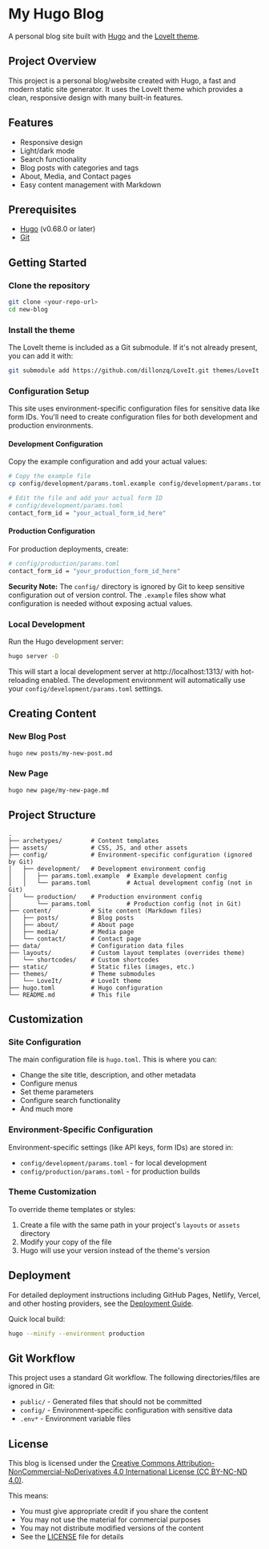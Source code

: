 # My Hugo Blog

A personal blog site built with [Hugo](https://gohugo.io/) and the [LoveIt theme](https://hugoloveit.com/).

## Project Overview

This project is a personal blog/website created with Hugo, a fast and modern static site generator. It uses the LoveIt theme which provides a clean, responsive design with many built-in features.

## Features

- Responsive design
- Light/dark mode
- Search functionality
- Blog posts with categories and tags
- About, Media, and Contact pages
- Easy content management with Markdown

## Prerequisites

- [Hugo](https://gohugo.io/getting-started/installing/) (v0.68.0 or later)
- [Git](https://git-scm.com/downloads)

## Getting Started

### Clone the repository

```bash
git clone <your-repo-url>
cd new-blog
```

### Install the theme

The LoveIt theme is included as a Git submodule. If it's not already present, you can add it with:

```bash
git submodule add https://github.com/dillonzq/LoveIt.git themes/LoveIt
```

### Configuration Setup

This site uses environment-specific configuration files for sensitive data like form IDs. You'll need to create configuration files for both development and production environments.

#### Development Configuration

Copy the example configuration and add your actual values:

```bash
# Copy the example file
cp config/development/params.toml.example config/development/params.toml

# Edit the file and add your actual form ID
# config/development/params.toml
contact_form_id = "your_actual_form_id_here"
```

#### Production Configuration

For production deployments, create:

```bash
# config/production/params.toml
contact_form_id = "your_production_form_id_here"
```

**Security Note:** The `config/` directory is ignored by Git to keep sensitive configuration out of version control. The `.example` files show what configuration is needed without exposing actual values.

### Local Development

Run the Hugo development server:

```bash
hugo server -D
```

This will start a local development server at http://localhost:1313/ with hot-reloading enabled. The development environment will automatically use your `config/development/params.toml` settings.

## Creating Content

### New Blog Post

```bash
hugo new posts/my-new-post.md
```

### New Page

```bash
hugo new page/my-new-page.md
```

## Project Structure

```
.
├── archetypes/        # Content templates
├── assets/            # CSS, JS, and other assets
├── config/            # Environment-specific configuration (ignored by Git)
│   ├── development/   # Development environment config
│   │   ├── params.toml.example  # Example development config
│   │   └── params.toml          # Actual development config (not in Git)
│   └── production/    # Production environment config
│       └── params.toml          # Production config (not in Git)
├── content/           # Site content (Markdown files)
│   ├── posts/         # Blog posts
│   ├── about/         # About page
│   ├── media/         # Media page
│   └── contact/       # Contact page
├── data/              # Configuration data files
├── layouts/           # Custom layout templates (overrides theme)
│   └── shortcodes/    # Custom shortcodes
├── static/            # Static files (images, etc.)
├── themes/            # Theme submodules
│   └── LoveIt/        # LoveIt theme
├── hugo.toml          # Hugo configuration
└── README.md          # This file
```

## Customization

### Site Configuration

The main configuration file is `hugo.toml`. This is where you can:

- Change the site title, description, and other metadata
- Configure menus
- Set theme parameters
- Configure search functionality
- And much more

### Environment-Specific Configuration

Environment-specific settings (like API keys, form IDs) are stored in:
- `config/development/params.toml` - for local development
- `config/production/params.toml` - for production builds

### Theme Customization

To override theme templates or styles:

1. Create a file with the same path in your project's `layouts` or `assets` directory
2. Modify your copy of the file
3. Hugo will use your version instead of the theme's version

## Deployment

For detailed deployment instructions including GitHub Pages, Netlify, Vercel, and other hosting providers, see the [Deployment Guide](deployment.md).

Quick local build:
```bash
hugo --minify --environment production
```

## Git Workflow

This project uses a standard Git workflow. The following directories/files are ignored in Git:
- `public/` - Generated files that should not be committed
- `config/` - Environment-specific configuration with sensitive data
- `.env*` - Environment variable files

## License

This blog is licensed under the [Creative Commons Attribution-NonCommercial-NoDerivatives 4.0 International License (CC BY-NC-ND 4.0)](https://creativecommons.org/licenses/by-nc-nd/4.0/).

This means:
- You must give appropriate credit if you share the content
- You may not use the material for commercial purposes
- You may not distribute modified versions of the content
- See the [LICENSE](LICENSE) file for details